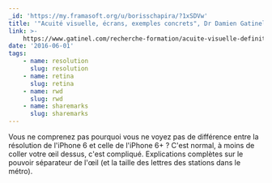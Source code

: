 ```yaml
---
_id: 'https://my.framasoft.org/u/borisschapira/?1xSDVw'
title: '"Acuité visuelle, écrans, exemples concrets", Dr Damien Gatinel'
link: >-
    https://www.gatinel.com/recherche-formation/acuite-visuelle-definition/acuite-visuelle-exemples-concrets/
date: '2016-06-01'
tags:
    - name: resolution
      slug: resolution
    - name: retina
      slug: retina
    - name: rwd
      slug: rwd
    - name: sharemarks
      slug: sharemarks
---
```


<div class="markdown"><p>Vous ne comprenez pas pourquoi vous ne voyez pas de différence entre la résolution de l'iPhone 6 et celle de l'iPhone 6+ ? C'est normal, à moins de coller votre œil dessus, c'est compliqué. Explications complètes sur le pouvoir séparateur de l'œil (et la taille des lettres des stations dans le métro).
</p></div>
